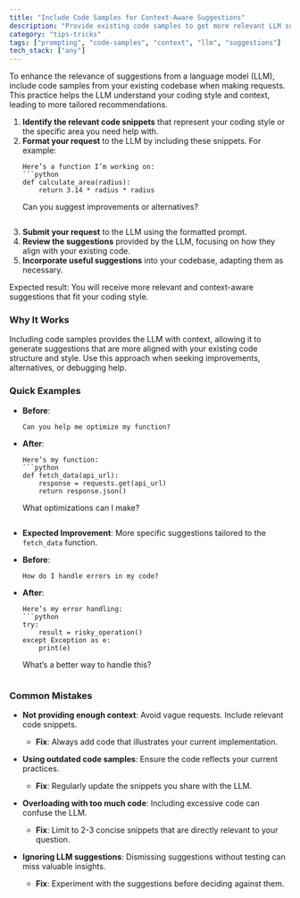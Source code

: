 ```yaml
---
title: "Include Code Samples for Context-Aware Suggestions"
description: "Provide existing code samples to get more relevant LLM suggestions"
category: "tips-tricks"
tags: ["prompting", "code-samples", "context", "llm", "suggestions"]
tech_stack: ["any"]
---
```


To enhance the relevance of suggestions from a language model (LLM), include code samples from your existing codebase when making requests. This practice helps the LLM understand your coding style and context, leading to more tailored recommendations. 

1. **Identify the relevant code snippets** that represent your coding style or the specific area you need help with.
2. **Format your request** to the LLM by including these snippets. For example:
   ```
   Here’s a function I’m working on:
   ```python
   def calculate_area(radius):
       return 3.14 * radius * radius
   ```
   Can you suggest improvements or alternatives?
   ```
3. **Submit your request** to the LLM using the formatted prompt.
4. **Review the suggestions** provided by the LLM, focusing on how they align with your existing code.
5. **Incorporate useful suggestions** into your codebase, adapting them as necessary.

Expected result: You will receive more relevant and context-aware suggestions that fit your coding style.

### Why It Works
Including code samples provides the LLM with context, allowing it to generate suggestions that are more aligned with your existing code structure and style. Use this approach when seeking improvements, alternatives, or debugging help.

### Quick Examples
- **Before**: 
   ```
   Can you help me optimize my function?
   ```
- **After**: 
   ```
   Here’s my function:
   ```python
   def fetch_data(api_url):
       response = requests.get(api_url)
       return response.json()
   ```
   What optimizations can I make?
   ```
- **Expected Improvement**: More specific suggestions tailored to the `fetch_data` function.

- **Before**: 
   ```
   How do I handle errors in my code?
   ```
- **After**: 
   ```
   Here’s my error handling:
   ```python
   try:
       result = risky_operation()
   except Exception as e:
       print(e)
   ```
   What’s a better way to handle this?
   ```

### Common Mistakes
- **Not providing enough context**: Avoid vague requests. Include relevant code snippets.
  - **Fix**: Always add code that illustrates your current implementation.
  
- **Using outdated code samples**: Ensure the code reflects your current practices.
  - **Fix**: Regularly update the snippets you share with the LLM.

- **Overloading with too much code**: Including excessive code can confuse the LLM.
  - **Fix**: Limit to 2-3 concise snippets that are directly relevant to your question.

- **Ignoring LLM suggestions**: Dismissing suggestions without testing can miss valuable insights.
  - **Fix**: Experiment with the suggestions before deciding against them.